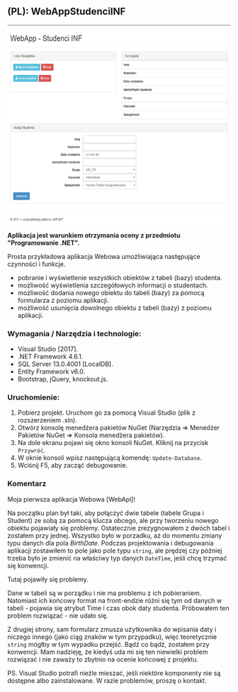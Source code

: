 ## (PL): WebAppStudenciINF

<img src="screenshot-localhost-57484-2017-11-14-23-20-49-319.png" height = 450>

**Aplikacja jest warunkiem otrzymania oceny z przedmiotu "Programowanie .NET".**

Prosta przykładowa aplikacja Webowa umożliwiająca następujące czynności i funkcje.
* pobranie i wyświetlenie wszystkich obiektów z tabeli (bazy) studenta.
* możliwość wyświetlenia szczegółowych informacji o studentach.
* możliwość dodania nowego obiektu do tabeli (bazy) za pomocą formularza z poziomu aplikacji.
* możliwość usunięcia dowolnego obiektu z tabeli (bazy) z poziomu aplikacji.

### Wymagania / Narzędzia i technologie:
* Visual Studio [2017].
* .NET Framework 4.6.1.
* SQL Server 13.0.4001 [LocalDB].
* Entity Framework v6.0.
* Bootstrap, jQuery, knockout.js.

### Uruchomienie:
1. Pobierz projekt. Uruchom go za pomocą Visual Studio (plik z rozszerzeniem .sln).
2. Otwórz konsolę menedżera pakietów NuGet (Narzędzia => Menedżer Pakietów NuGet => Konsola menedżera pakietów).
3. Na dole ekranu pojawi się okno konsoli NuGet. Kliknij na przycisk `Przywróć`.
4. W oknie konsoli wpisz następującą komendę: `Update-Database`.
5. Wciśnij F5, aby zacząć debugowanie.

### Komentarz
Moja pierwsza aplikacja Webowa [WebApi]!

Na początku plan był taki, aby połączyć dwie tabele (tabele Grupa i Student) ze sobą za pomocą klucza obcego, ale przy tworzeniu nowego obiektu pojawiały się problemy. Ostatecznie zrezygnowałem z dwóch tabel i zostałem przy jednej. Wszystko było w porzadku, aż do momentu zmiany typu danych dla pola *BirthDate*. Podczas projektowania i debugowania aplikacji zostawiłem to pole jako pole typu `string`, ale prędzej czy później trzeba było je zmienić na właściwy typ danych `DateTime`, jeśli chcę trzymać się konwencji.

Tutaj pojawiły się problemy.

Dane w tabeli są w porządku i nie ma problemu z ich pobieraniem. Natomiast ich końcowy format na front-endzie różni się tym od danych w tabeli - pojawia się atrybut Time i czas obok daty studenta. Próbowałem ten problem rozwiązać - nie udało się.

Z drugiej strony, sam formularz zmusza użytkownika do wpisania daty i niczego innego (jako ciąg znaków w tym przypadku), więc teoretycznie `string` mógłby w tym wypadku przejść. Bądź co bądź, zostałem przy konwencji. Mam nadzieję, że kiedyś uda mi się ten niewielki problem rozwiązać i nie zaważy to zbytnio na ocenie końcowej z projektu.

PS. Visual Studio potrafi nieźle mieszać, jeśli niektóre komponenty nie są dostępne albo zainstalowane. W razie problemów, proszę o kontakt.
